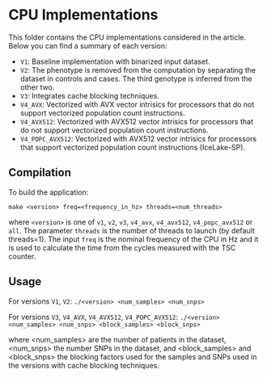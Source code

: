 # CPU Implementations

This folder contains the CPU implementations considered in the article. Below you can find a summary of each version:

* `V1`: Baseline implementation with binarized input dataset.
* `V2`: The phenotype is removed from the computation by separating the dataset in controls and cases. The third genotype is inferred from the other two.
* `V3`: Integrates cache blocking techniques.
* `V4_AVX`: Vectorized with AVX vector intrisics for processors that do not support vectorized population count instructions.
* `V4_AVX512`: Vectorized with AVX512 vector intrisics for processors that do not support vectorized population count instructions.
* `V4_POPC_AVX512`: Vectorized with AVX512 vector intrisics for processors that support vectorized population count instructions (IceLake-SP).

## Compilation

To build the application:

`make <version> freq=<frequency_in_hz> threads=<num_threads>` 

where `<version>` is one of `v1`, `v2`, `v3`, `v4_avx`, `v4_avx512`, `v4_popc_avx512` or `all`. The parameter `threads` is the number of threads to launch (by default threads=1). The input `freq` is the nominal frequency of the CPU in Hz and it is used to calculate the time from the cycles measured with the TSC counter.

## Usage

For versions `V1`, `V2`:
`./<version> <num_samples> <num_snps>`

For versions `V3`, `V4_AVX`, `V4_AVX512`, `V4_POPC_AVX512`:
`./<version> <num_samples> <num_snps> <block_samples> <block_snps>` 

where <num_samples> are the number of patients in the dataset, <num_snps> the number SNPs in the dataset, and <block_samples> and <block_snps> the blocking factors used for the samples and SNPs used in the versions with cache blocking techniques.
